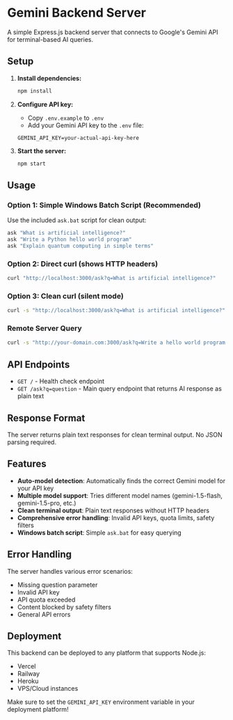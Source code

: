 # Gemini Backend Server

A simple Express.js backend server that connects to Google's Gemini API for terminal-based AI queries.

## Setup

1. **Install dependencies:**
   ```bash
   npm install
   ```

2. **Configure API key:**
   - Copy `.env.example` to `.env`
   - Add your Gemini API key to the `.env` file:
   ```
   GEMINI_API_KEY=your-actual-api-key-here
   ```

3. **Start the server:**
   ```bash
   npm start
   ```

## Usage

### Option 1: Simple Windows Batch Script (Recommended)
Use the included `ask.bat` script for clean output:

```cmd
ask "What is artificial intelligence?"
ask "Write a Python hello world program"
ask "Explain quantum computing in simple terms"
```

### Option 2: Direct curl (shows HTTP headers)
```bash
curl "http://localhost:3000/ask?q=What is artificial intelligence?"
```

### Option 3: Clean curl (silent mode)
```bash
curl -s "http://localhost:3000/ask?q=What is artificial intelligence?"
```

### Remote Server Query
```bash
curl -s "http://your-domain.com:3000/ask?q=Write a hello world program in Python"
```

## API Endpoints

- `GET /` - Health check endpoint
- `GET /ask?q=question` - Main query endpoint that returns AI response as plain text

## Response Format

The server returns plain text responses for clean terminal output. No JSON parsing required.

## Features

- **Auto-model detection**: Automatically finds the correct Gemini model for your API key
- **Multiple model support**: Tries different model names (gemini-1.5-flash, gemini-1.5-pro, etc.)
- **Clean terminal output**: Plain text responses without HTTP headers
- **Comprehensive error handling**: Invalid API keys, quota limits, safety filters
- **Windows batch script**: Simple `ask.bat` for easy querying

## Error Handling

The server handles various error scenarios:
- Missing question parameter
- Invalid API key
- API quota exceeded
- Content blocked by safety filters
- General API errors

## Deployment

This backend can be deployed to any platform that supports Node.js:
- Vercel
- Railway
- Heroku
- VPS/Cloud instances

Make sure to set the `GEMINI_API_KEY` environment variable in your deployment platform!
